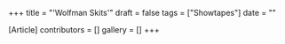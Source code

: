 +++
title = "'Wolfman Skits'"
draft = false
tags = ["Showtapes"]
date = ""

[Article]
contributors = []
gallery = []
+++
